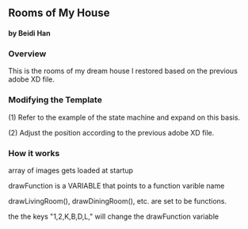 ## Rooms of My House 
#### by Beidi Han


### Overview
This is the rooms of my dream house I restored based on the previous adobe XD file.


### Modifying the Template

(1) Refer to the example of the state machine and expand on this basis.

(2) Adjust the position according to the previous adobe XD file.



### How it works
array of images gets loaded at startup

drawFunction is a VARIABLE that points to a function varible name

drawLivingRoom(), drawDiningRoom(), etc. are set to be functions.

the the keys "1,2,K,B,D,L," will change the drawFunction variable

